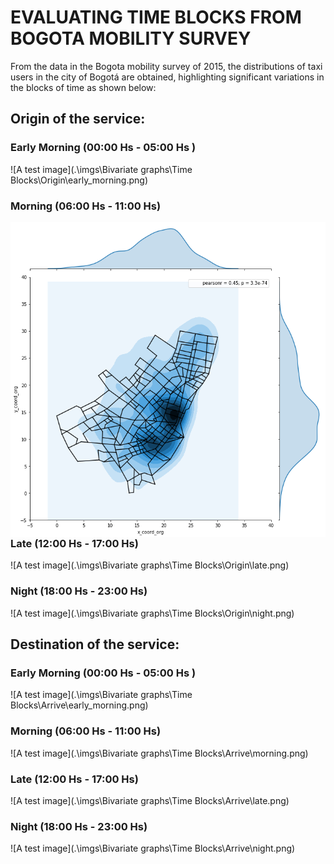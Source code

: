 # EVALUATING TIME BLOCKS FROM BOGOTA MOBILITY SURVEY

From the data in the Bogota mobility survey of 2015, the distributions of taxi users in the city of Bogotá are obtained, highlighting significant variations in the blocks of time as shown below:

## Origin of the service:

### Early Morning (00:00 Hs - 05:00 Hs )

![A test image](.\imgs\Bivariate graphs\Time Blocks\Origin\early_morning.png)

### Morning (06:00 Hs - 11:00 Hs)

<img src=".\imgs\Bivariate graphs\Time Blocks\Origin\morning.png"
	 style="float: left; margin-right: 10px;" />

### Late (12:00 Hs - 17:00 Hs)

![A test image](.\imgs\Bivariate graphs\Time Blocks\Origin\late.png)

### Night (18:00 Hs - 23:00 Hs)

![A test image](.\imgs\Bivariate graphs\Time Blocks\Origin\night.png)

## Destination of the service:

### Early Morning (00:00 Hs - 05:00 Hs )

![A test image](.\imgs\Bivariate graphs\Time Blocks\Arrive\early_morning.png)

### Morning (06:00 Hs - 11:00 Hs)

![A test image](.\imgs\Bivariate graphs\Time Blocks\Arrive\morning.png)

### Late (12:00 Hs - 17:00 Hs)

![A test image](.\imgs\Bivariate graphs\Time Blocks\Arrive\late.png)

### Night (18:00 Hs - 23:00 Hs)

![A test image](.\imgs\Bivariate graphs\Time Blocks\Arrive\night.png)


